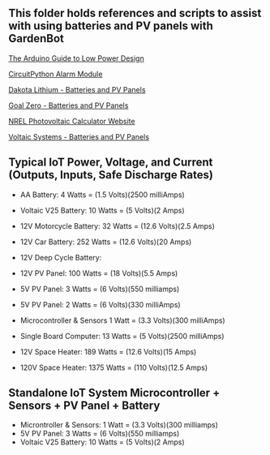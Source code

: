 ## This folder holds references and scripts to assist with using batteries and PV panels with GardenBot

[The Arduino Guide to Low Power Design](https://docs.arduino.cc/learn/electronics/low-power)

[CircuitPython Alarm Module](https://docs.circuitpython.org/en/latest/shared-bindings/alarm/index.html)

[Dakota Lithium - Batteries and PV Panels](https://dakotalithium.com)

[Goal Zero - Batteries and PV Panels](https://www.goalzero.com)

[NREL Photovoltaic Calculator Website](https://pvwatts.nrel.gov/index.php)

[Voltaic Systems - Batteries and PV Panels](https://voltaicsystems.com)

## Typical IoT Power, Voltage, and Current (Outputs, Inputs, Safe Discharge Rates) 

- AA Battery:                 4 Watts = (1.5 Volts)(2500 milliAmps)

- Voltaic V25 Battery:        10 Watts = (5 Volts)(2 Amps)

- 12V Motorcycle Battery:     32 Watts = (12.6 Volts)(2.5 Amps)

- 12V Car Battery:            252 Watts = (12.6 Volts)(20 Amps)

- 12V Deep Cycle Battery:

- 12V PV Panel:               100 Watts = (18 Volts)(5.5 Amps)

- 5V PV Panel:                3 Watts = (6 Volts)(550 milliamps)

- 5V PV Panel:                2 Watts = (6 Volts)(330 milliAmps)

- Microcontroller & Sensors   1 Watt = (3.3 Volts)(300 milliAmps) 

- Single Board Computer:      13 Watts = (5 Volts)(2500 milliAmps)

- 12V Space Heater:           189 Watts = (12.6 Volts)(15 Amps)

- 120V Space Heater:          1375 Watts = (110 Volts)(12.5 Amps)

## Standalone IoT System Microcontroller + Sensors + PV Panel + Battery

- Microntroller & Sensors:    1 Watt = (3.3 Volts)(300 milliamps)
- 5V PV Panel:                3 Watts = (6 Volts)(550 milliamps)
- Voltaic V25 Battery:        10 Watts = (5 Volts)(2 Amps)
